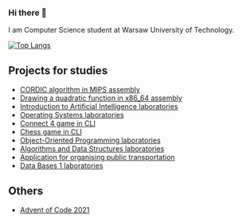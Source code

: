 ### Hi there 👋
I am Computer Science student at Warsaw University of Technology.

[![Top Langs](https://github-readme-stats.vercel.app/api/top-langs/?username=konradwojda&layout=compact&langs_count=7)](https://github.com/anuraghazra/github-readme-stats)

## Projects for studies

- [CORDIC algorithm in MIPS assembly](https://github.com/konradwojda/arko-mips-cordic)
- [Drawing a quadratic function in x86_64 assembly](https://github.com/konradwojda/arko-x86_64-parabola)
- [Introduction to Artificial Intelligence laboratories](https://github.com/konradwojda/WSI-STUD)
- [Operating Systems laboratories](https://github.com/konradwojda/SOI-STUD)
- [Connect 4 game in CLI](https://github.com/konradwojda/connect4)
- [Chess game in CLI](https://github.com/konradwojda/PROI-CHESS)
- [Object-Oriented Programming laboratories](https://github.com/konradwojda/PROI-STUD)
- [Algorithms and Data Structures laboratories](https://github.com/konradwojda/AISDI-STUD)
- [Application for organising public transportation](https://github.com/konradwojda/PAP-STUD)
- [Data Bases 1 laboratories](https://github.com/konradwojda/BD1-STUD)

## Others
- [Advent of Code 2021](https://github.com/konradwojda/AdventOfCode2021)
